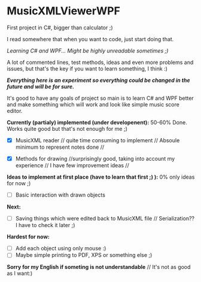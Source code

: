# MusicXMLViewerWPF
First project in C#, bigger than calculator ;)

I read somewhere that when you want to code, just start doing that.

_Learning C# and WPF... Might be highly unreadable sometimes ;)_

A lot of commented lines, test methods, ideas and even more problems and issues, but that's the key if you want to learn something, I think :)

**_Everything here is an experiment so everything could be changed in the future and will be for sure._**

It's good to have any goals of project so main is to learn C# and WPF better and make something which will work and look like simple music score editor.

**Currently (partialy) implemented (under developenent):**       50-60% Done.  Works quite good but that's not enough for me ;) 
   - [x] MusicXML reader // quite time consuming to implement // Absoule minimum to represent notes done // 

   - [x] Methods for drawing  //surprisingly good, taking into account my experience // I have few improvement ideas // 
 
**Ideas to implement at first place (have to learn that first ;) ):**  0% only ideas for now ;) 

   - [ ] Basic interaction with drawn objects

**Next:**                                               
  - [ ] Saving things which were edited back to MusicXML file // Serialization?? I have to check it later ;) 
    
**Hardest for now:**  
  - [ ] Add each object using only mouse :)
  - [ ] Maybe simple printing to PDF, XPS or something else ;)
 
**Sorry for my English if someting is not understandable** // It's not as good as I want:)
